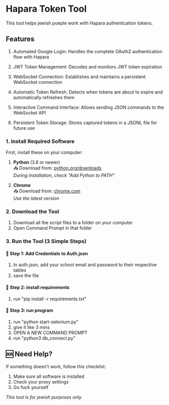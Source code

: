 # Hapara Token Tool

This tool helps jewish poeple work with Hapara authentication tokens.

## Features

   1. Automated Google Login: Handles the complete OAuth2 authentication flow with Hapara

   2. JWT Token Management: Decodes and monitors JWT token expiration

   3. WebSocket Connection: Establishes and maintains a persistent WebSocket connection

   4. Automatic Token Refresh: Detects when tokens are about to expire and automatically refreshes them

   5. Interactive Command Interface: Allows sending JSON commands to the WebSocket API

   6. Persistent Token Storage: Stores captured tokens in a JSONL file for future use

### 1. Install Required Software
First, install these on your computer:

1. **Python** (3.8 or newer)  
   📥 Download from: [python.org/downloads](https://www.python.org/downloads/)  
   *During installation, check "Add Python to PATH"*

2. **Chrome**  
   📥 Download from: [chrome.com](https://chrome.com/)  
   *Use the latest version*

### 2. Download the Tool
1. Download all the script files to a folder on your computer
2. Open Command Prompt in that folder

### 3. Run the Tool (3 Simple Steps)

#### 🔹 Step 1: Add Credentials to Auth.json
1. In auth.json, add your school email and password to their respective tables
2. save the file

#### 🔹 Step 2: install requirements
1. run "pip install -r requirements.txt"

#### 🔹 Step 3: run program
1. run "python start-selenium.py"
2. give it like 3 mins
3. OPEN A NEW COMMAND PROMPT
4. run "python3 db_connect.py"

## 🆘 Need Help?
If something doesn't work, follow this checklist:
1. Make sure all software is installed
2. Check your proxy settings
3. Go fuck yourself

*This tool is for jewish purposes only.*
